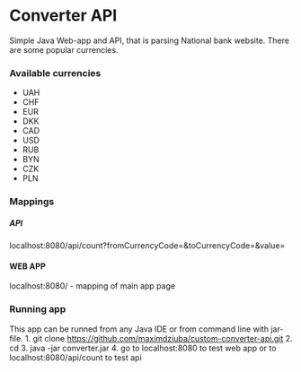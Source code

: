 # Converter API
Simple Java Web-app and API, that is parsing National bank
website. There are some popular currencies. 

### Available currencies
- UAH
- CHF
- EUR
- DKK
- CAD
- USD
- RUB
- BYN
- CZK
- PLN

### Mappings

##### API
localhost:8080/api/count?fromCurrencyCode=<string>&toCurrencyCode=<string>&value=<float>

#### WEB APP
localhost:8080/ - mapping of main app page


### Running app
This app can be runned from any Java IDE or from command line with jar-file.
	1. git clone https://github.com/maximdziuba/custom-converter-api.git 
	2. cd <Project path>
	3. java -jar converter.jar
	4. go to localhost:8080 to test web app or to localhost:8080/api/count to test api
